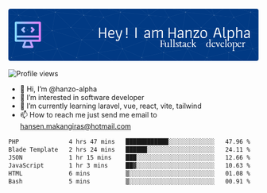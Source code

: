 ![Header](./github-header-image.png)

![Profile views](https://gpvc.arturio.dev/hanzo-alpha)

- 👋 Hi, I’m @hanzo-alpha
- 👀 I’m interested in software developer
- 🌱 I’m currently learning laravel, vue, react, vite, tailwind
- 📫 How to reach me just send me email to hansen.makangiras@hotmail.com 

<!---
hanzo-alpha/hanzo-alpha is a ✨ special ✨ repository because its `README.md` (this file) appears on your GitHub profile.
You can click the Preview link to take a look at your changes.
--->

<!--START_SECTION:waka-->

```text
PHP              4 hrs 47 mins   ████████████░░░░░░░░░░░░░   47.96 %
Blade Template   2 hrs 24 mins   ██████░░░░░░░░░░░░░░░░░░░   24.11 %
JSON             1 hr 15 mins    ███░░░░░░░░░░░░░░░░░░░░░░   12.66 %
JavaScript       1 hr 3 mins     ██▓░░░░░░░░░░░░░░░░░░░░░░   10.63 %
HTML             6 mins          ▒░░░░░░░░░░░░░░░░░░░░░░░░   01.08 %
Bash             5 mins          ▒░░░░░░░░░░░░░░░░░░░░░░░░   00.91 %
```

<!--END_SECTION:waka-->
